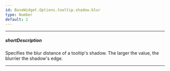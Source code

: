 ```yaml
---
id: BaseWidget.Options.tooltip.shadow.blur
type: Number
default: 2
---
```

---
##### shortDescription
Specifies the blur distance of a tooltip's shadow. The larger the value, the blurrier the shadow's edge.

---
